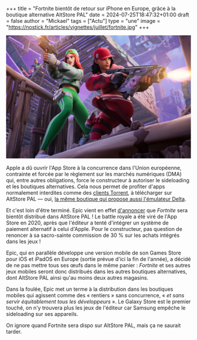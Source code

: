 +++
title = "Fortnite bientôt de retour sur iPhone en Europe, grâce à la boutique alternative AltStore PAL"
date = 2024-07-25T18:47:32+01:00
draft = false
author = "Mickael"
tags = ["Actu"]
type = "une"
image = "https://nostick.fr/articles/vignettes/juillet/fortnite.jpg"
+++

![Fortnite](fornite.jpg "Et bim Apple.")

Apple a dû ouvrir l'App Store à la concurrence dans l'Union européenne, contrainte et forcée par le règlement sur les marchés numériques (DMA) qui, entre autres obligations, force le constructeur à autoriser le sideloading et les boutiques alternatives. Cela nous permet de profiter d'apps normalement interdites comme des [clients Torrent](https://www.igen.fr/app-store/2024/07/utm-clients-torrents-les-premieres-apps-tierces-arrivent-sur-altstore-144933), à télécharger sur AltStore PAL — oui, [la même boutique qui propose aussi l'émulateur Delta](https://nostick.fr/articles/2024/avril/1904-comment-installer-et-utiliser-delta/).

Et c'est loin d'être terminé. Epic vient en effet [d'annoncer](https://www.epicgames.com/site/en-US/news/epic-s-new-game-strategy-for-mobile-stores) que *Fortnite* sera bientôt distribué dans AltStore PAL ! Le battle royale a été viré de l'App Store en 2020, après que l'éditeur a tenté d'intégrer un système de paiement alternatif à celui d'Apple. Pour le constructeur, pas question de renoncer à sa sacro-sainte commission de 30 % sur les achats intégrés dans les jeux !

Epic, qui en parallèle développe une version mobile de son Games Store pour iOS et iPadOS en Europe (sortie prévue d'ici la fin de l'année), a décidé de ne pas mettre tous ses œufs dans le même panier : *Fortnite* et ses autres jeux mobiles seront donc distribués dans les autres boutiques alternatives, dont AltStore PAL ainsi qu'au moins deux autres magasins.

Dans la foulée, Epic met un terme à la distribution dans les boutiques mobiles qui agissent comme des « rentiers » sans concurrence, « *et sans servir équitablement tous les développeurs* ». Le Galaxy Store est le premier touché, on n'y trouvera plus les jeux de l'éditeur car Samsung empêche le sideloading sur ses appareils.

On ignore quand Fortnite sera dispo sur AltStore PAL, mais ça ne saurait tarder.